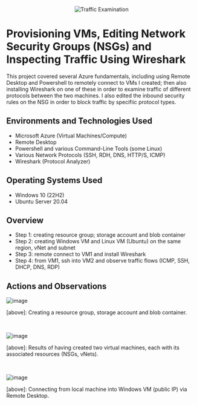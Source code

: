 <p align="center">
<img src="https://i.imgur.com/Ua7udoS.png" alt="Traffic Examination"/>
</p>

<h1>Provisioning VMs, Editing Network Security Groups (NSGs) and Inspecting Traffic Using Wireshark</h1>
This project covered several Azure fundamentals, including using Remote Desktop and Powershell to remotely connect to VMs I created; then also installing Wireshark on one of these in order to examine traffic of different protocols between the two machines. I also edited the inbound security rules on the NSG in order to block traffic by specifiic protocol types. <br />

<h2>Environments and Technologies Used</h2>

- Microsoft Azure (Virtual Machines/Compute)
- Remote Desktop
- Powershell and various Command-Line Tools (some Linux)
- Various Network Protocols (SSH, RDH, DNS, HTTP/S, ICMP)
- Wireshark (Protocol Analyzer)

<h2>Operating Systems Used </h2>

- Windows 10 (22H2)
- Ubuntu Server 20.04

<h2>Overview</h2>

- Step 1: creating resource group; storage account and blob container
- Step 2: creating Windows VM and Linux VM (Ubuntu) on the same region, vNet and subnet
- Step 3: remote connect to VM1 and install Wireshark
- Step 4: from VM1, ssh into VM2 and observe traffic flows (ICMP, SSH, DHCP, DNS, RDP)

<h2>Actions and Observations</h2>

![image](https://github.com/lcccodes/azure-network-protocols/assets/171904823/84fce06a-00b7-4b45-8e89-8c273eaf3c98)

<p>
[above]: Creating a resource group, storage account and blob container.
</p>
<br />

![image](https://github.com/lcccodes/azure-network-protocols/assets/171904823/68a72aa4-eaf9-457b-b6a3-973989e1ef58)

<p>
[above]: Results of having created two virtual machines, each with its associated resources (NSGs, vNets).
</p>
<br />

![image](https://github.com/lcccodes/azure-network-protocols/assets/171904823/ed7cb197-67ef-43c4-bc9f-07690057d486)


<p>
[above]: Connecting from local machine into Windows VM (public IP) via Remote Desktop.
</p>
<br />

